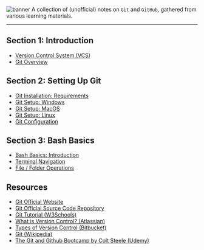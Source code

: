 ![banner](https://github.com/quincyfox/git-notes/assets/152384382/54ec55ac-642e-4aeb-adab-2b68ed101ade)
A collection of (unofficial) notes on `Git` and `GitHub`, gathered from various learning materials.
<hr>

## Section 1: Introduction

- [Version Control System (VCS)](assets/s1/ch01.md)
- [Git Overview](assets/s1/ch02.md)

## Section 2: Setting Up Git

- [Git Installation: Requirements](assets/s2/ch03.md)
- [Git Setup: Windows](assets/s2/ch04.md)
- [Git Setup: MacOS](assets/s2/ch05.md)
- [Git Setup: Linux](assets/s2/ch06.md)
- [Git Configuration](assets/s2/ch07.md)

## Section 3: Bash Basics

- [Bash Basics: Introduction](assets/s3/ch08.md)
- [Terminal Navigation](assets/s3/ch09.md)
- [File / Folder Operations](assets/s3/ch10.md)

## Resources
- [Git Official Website](https://git-scm.com/)
- [Git Official Source Code Repository](https://github.com/git/git)
- [Git Tutorial (W3Schools)](https://www.w3schools.com/git/default.asp?remote=github)
- [What is Version Control? (Atlassian)](https://www.atlassian.com/git/tutorials/what-is-version-control)
- [Types of Version Control (Bitbucket)](https://support.atlassian.com/bitbucket-cloud/docs/types-of-version-control/)
- [Git (Wikipedia)](https://en.wikipedia.org/wiki/Git)
- [The Git and Github Bootcamp by Colt Steele (Udemy)](https://www.udemy.com/course/git-and-github-bootcamp/)